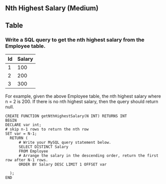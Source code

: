 ## Nth Highest Salary (Medium)

## Table
### Write a SQL query to get the nth highest salary from the Employee table.

| Id | Salary |
---- | ---
| 1  | 100    |
| 2  | 200    |
| 3  | 300    |

For example, given the above Employee table, the nth highest salary where n = 2 is 200. If there is no nth highest salary, then the query should return null.

```
CREATE FUNCTION getNthHighestSalary(N INT) RETURNS INT
BEGIN
DECLARE var int;
# skip n-1 rows to return the nth row
SET var = N-1;
  RETURN (
      # Write your MySQL query statement below.
      SELECT DISTINCT Salary
      FROM Employee 
      # Arrange the salary in the descending order, return the first row after N-1 rows.
      ORDER BY Salary DESC LIMIT 1 OFFSET var
      
  );
END
```


